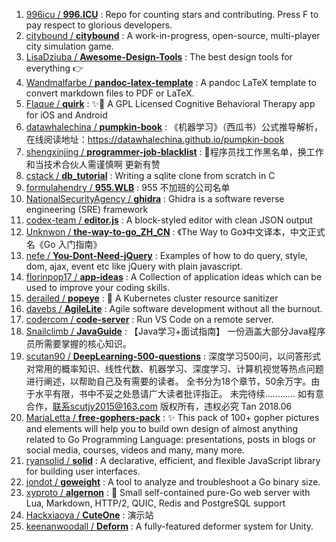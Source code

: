 1. [996icu / **996.ICU**](https://github.com/996icu/996.ICU) : Repo for counting stars and contributing. Press F to pay respect to glorious developers.
1. [citybound / **citybound**](https://github.com/citybound/citybound) : A work-in-progress, open-source, multi-player city simulation game.
1. [LisaDziuba / **Awesome-Design-Tools**](https://github.com/LisaDziuba/Awesome-Design-Tools) : The best design tools for everything 👉
1. [Wandmalfarbe / **pandoc-latex-template**](https://github.com/Wandmalfarbe/pandoc-latex-template) : A pandoc LaTeX template to convert markdown files to PDF or LaTeX.
1. [Flaque / **quirk**](https://github.com/Flaque/quirk) : ✨🐙 A GPL Licensed Cognitive Behavioral Therapy app for iOS and Android
1. [datawhalechina / **pumpkin-book**](https://github.com/datawhalechina/pumpkin-book) : 《机器学习》（西瓜书）公式推导解析，在线阅读地址：https://datawhalechina.github.io/pumpkin-book
1. [shengxinjing / **programmer-job-blacklist**](https://github.com/shengxinjing/programmer-job-blacklist) : 🙈程序员找工作黑名单，换工作和当技术合伙人需谨慎啊 更新有赞
1. [cstack / **db_tutorial**](https://github.com/cstack/db_tutorial) : Writing a sqlite clone from scratch in C
1. [formulahendry / **955.WLB**](https://github.com/formulahendry/955.WLB) : 955 不加班的公司名单
1. [NationalSecurityAgency / **ghidra**](https://github.com/NationalSecurityAgency/ghidra) : Ghidra is a software reverse engineering (SRE) framework
1. [codex-team / **editor.js**](https://github.com/codex-team/editor.js) : A block-styled editor with clean JSON output
1. [Unknwon / **the-way-to-go_ZH_CN**](https://github.com/Unknwon/the-way-to-go_ZH_CN) : 《The Way to Go》中文译本，中文正式名《Go 入门指南》
1. [nefe / **You-Dont-Need-jQuery**](https://github.com/nefe/You-Dont-Need-jQuery) : Examples of how to do query, style, dom, ajax, event etc like jQuery with plain javascript.
1. [florinpop17 / **app-ideas**](https://github.com/florinpop17/app-ideas) : A Collection of application ideas which can be used to improve your coding skills.
1. [derailed / **popeye**](https://github.com/derailed/popeye) : 🧭 A Kubernetes cluster resource sanitizer
1. [davebs / **AgileLite**](https://github.com/davebs/AgileLite) : Agile software development without all the burnout.
1. [codercom / **code-server**](https://github.com/codercom/code-server) : Run VS Code on a remote server.
1. [Snailclimb / **JavaGuide**](https://github.com/Snailclimb/JavaGuide) : 【Java学习+面试指南】 一份涵盖大部分Java程序员所需要掌握的核心知识。
1. [scutan90 / **DeepLearning-500-questions**](https://github.com/scutan90/DeepLearning-500-questions) : 深度学习500问，以问答形式对常用的概率知识、线性代数、机器学习、深度学习、计算机视觉等热点问题进行阐述，以帮助自己及有需要的读者。 全书分为18个章节，50余万字。由于水平有限，书中不妥之处恳请广大读者批评指正。 未完待续............ 如有意合作，联系scutjy2015@163.com 版权所有，违权必究 Tan 2018.06
1. [MariaLetta / **free-gophers-pack**](https://github.com/MariaLetta/free-gophers-pack) : ✨ This pack of 100+ gopher pictures and elements will help you to build own design of almost anything related to Go Programming Language: presentations, posts in blogs or social media, courses, videos and many, many more.
1. [ryansolid / **solid**](https://github.com/ryansolid/solid) : A declarative, efficient, and flexible JavaScript library for building user interfaces.
1. [jondot / **goweight**](https://github.com/jondot/goweight) : A tool to analyze and troubleshoot a Go binary size.
1. [xyproto / **algernon**](https://github.com/xyproto/algernon) : 🎩 Small self-contained pure-Go web server with Lua, Markdown, HTTP/2, QUIC, Redis and PostgreSQL support
1. [Hackxiaoya / **CuteOne**](https://github.com/Hackxiaoya/CuteOne) : 演示站
1. [keenanwoodall / **Deform**](https://github.com/keenanwoodall/Deform) : A fully-featured deformer system for Unity.